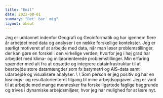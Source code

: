 ```yaml
---
title: "Emil"
date: 2022-08-01
summary: "Det' bar' mig"
layout: about
---
```


Jeg er uddannet indenfor Geografi og Geoinformatik og har igennem flere år arbejdet med data og analyser i en række forskellige kontekster. Jeg er særligt motiveret af at arbejde med data, når man løser problemstillinger, der kan gøre en forskel i den virkelige verden, hvorfor jeg i høj grad har arbejdet med klima- og miljøorienterede problemstillinger. Min erfaring spænder med alt fra at opsætte og integrere datainfrastruktur til at bearbejde store datamængder som fx batymetri og AIS-data samt udarbejde og visualisere analyser.
\\ \\
Som person er jeg positiv og har en løsnings- og resultatorienteret tilgang til mine arbejdsopgaver. Jeg er vant til at arbejde med mange mennesker fra forskelligartede faglige baggrunde og trives i dynamiske arbejdsmiljøer, hvor jeg har mulighed for at lære nyt. 
